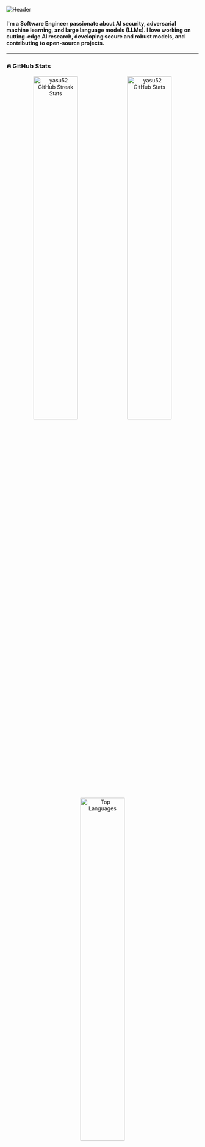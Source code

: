 ![Header](static/github-header-image.png)

<h4>
I'm a Software Engineer passionate about AI security, adversarial machine learning, and large language models (LLMs). 
I love working on cutting-edge AI research, developing secure and robust models, and contributing to open-source projects. 

</h4>

---

### 🔥 GitHub Stats
<div align="center">
     <img align="center" width="48%"
          src="https://github-readme-streak-stats.herokuapp.com/?user=yasu52&count_private=true&show_icons=true&theme=tokyonight&hide_border=true" 
          alt="yasu52 GitHub Streak Stats" />
     <img align="center" width="48%"
          src="https://github-readme-stats-sigma-five.vercel.app/api?username=yasu52&show_icons=true&locale=en&count_private=true&theme=tokyonight&hide_border=true"
          alt="yasu52 GitHub Stats" />
</div>

<br/>
<div align="center">
     <img align="center" width="48%"
          src="https://github-readme-stats-sigma-five.vercel.app/api/top-langs/?username=yasu52&show_icons=true&theme=tokyonight&hide_border=true&layout=compact" 
          alt="Top Languages" />
</div>

---

### 🛠️ Technologies & Tools

<p>
    <img alt="Python" src="https://img.shields.io/badge/Python-black?logo=python&style=plastic" />
    <img alt="Go" src="https://img.shields.io/badge/Go-black?logo=go&style=plastic" />
    <img alt="TypeScript" src="https://img.shields.io/badge/TypeScript-black?logo=typescript&style=plastic" />
    <img alt="React" src="https://img.shields.io/badge/React-black?logo=react&style=plastic" />
    <img alt="Transformers" src="https://img.shields.io/badge/HuggingFace-black?logo=huggingface&style=plastic" />
    <img alt="TensorFlow" src="https://img.shields.io/badge/TensorFlow-black?logo=tensorflow&style=plastic" />
    <img alt="PyTorch" src="https://img.shields.io/badge/PyTorch-black?logo=pytorch&style=plastic" />
    <img alt="GCP" src="https://img.shields.io/badge/GCP-black?logo=google-cloud&style=plastic" />
    <img alt="Kubernetes" src="https://img.shields.io/badge/Kubernetes-black?logo=kubernetes&style=plastic" />
    <img alt="Docker" src="https://img.shields.io/badge/Docker-black?logo=docker&style=plastic" />
    <img alt="MySQL" src="https://img.shields.io/badge/MySQL-black?logo=mysql&style=plastic" />
    <img alt="Numpy" src="https://img.shields.io/badge/NumPy-black?logo=numpy&amp;amp;style=plastic" />
    <img alt="Pandas" src="https://img.shields.io/badge/Pandas-black?logo=pandas&amp;amp;style=plastic" />
    <img alt="Scikit-learn" src="https://img.shields.io/badge/Scikit%20Learn-black?logo=scikit-learn&amp;amp;style=plastic" />
    <img alt="VS Code" src="https://img.shields.io/badge/VSCode-black?logo=visual-studio-code&amp;amp;style=plastic" />
    <img alt="Git" src="https://img.shields.io/badge/Git-black?logo=git&amp;amp;style=plastic" />
    <img alt="GitHub Actions" src="https://img.shields.io/badge/Github%20Actions-black?logo=github-actions&amp;amp;style=plastic" />
    <img alt="Jupyter" src="https://img.shields.io/badge/Jupyter Notebook-black?logo=jupyter&amp;amp;style=plastic" />
    <img alt="Google Colab" src="https://img.shields.io/badge/Google Colab-black?logo=googlecolab&amp;amp;style=plastic" /> 
</p>

---

### 💡 Current Focus
- 🔍 **AI Security Research**: Exploring LLM adversarial attacks and safety evaluations
- 🏆 **Kaggle**: Working towards earning a Silver Medal
- 📚 **OSS Contributions**: Developing secure AI applications & contributing to the AI community
- 🚀 **GCP & Cloud Computing**: Optimizing AI workloads and improving deployment efficiency

---

### 🌎 Connect with Me

<p align="center">
    <a href="https://github.com/yasu52" target="_blank">
        <img alt="GitHub" src="https://img.shields.io/badge/GitHub-100000?style=for-the-badge&logo=github&logoColor=white" />
    </a>
    <a href="https://www.linkedin.com/in/yoshida-yasuhiro/" target="_blank">
        <img alt="LinkedIn" src="https://img.shields.io/badge/LinkedIn-0077B5?style=for-the-badge&logo=linkedin&logoColor=white" />
    </a>
</p>

---

### 📊 Profile Views & Visitors

<p align="center">
    <img alt="Visitors" src="https://visitor-badge.laobi.icu/badge?page_id=yasu52&color=blue"/>
    <img alt="Profile Views" src="https://komarev.com/ghpvc/?username=yasu52"/>
</p>

<!-- WakaTime Activity (Optional) -->
<!--START_SECTION:waka-->
```text
No activity tracked
